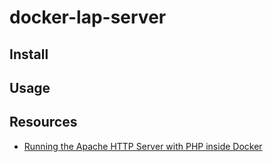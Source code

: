 # docker-lap-server
## Install



## Usage



## Resources

- [Running the Apache HTTP Server with PHP inside Docker](https://nelkinda.com/blog/apache-php-in-docker/)
